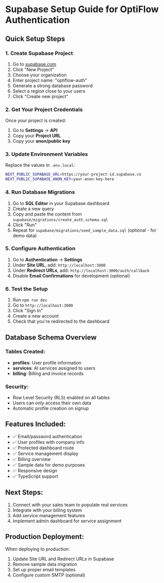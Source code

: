 # Supabase Setup Guide for OptiFlow Authentication

## Quick Setup Steps

### 1. Create Supabase Project
1. Go to [supabase.com](https://supabase.com)
2. Click "New Project"
3. Choose your organization
4. Enter project name: "optiflow-auth"
5. Generate a strong database password
6. Select a region close to your users
7. Click "Create new project"

### 2. Get Your Project Credentials
Once your project is created:
1. Go to **Settings** → **API**
2. Copy your **Project URL**
3. Copy your **anon/public key**

### 3. Update Environment Variables
Replace the values in `.env.local`:
```bash
NEXT_PUBLIC_SUPABASE_URL=https://your-project-id.supabase.co
NEXT_PUBLIC_SUPABASE_ANON_KEY=your-anon-key-here
```

### 4. Run Database Migrations
1. Go to **SQL Editor** in your Supabase dashboard
2. Create a new query
3. Copy and paste the content from `supabase/migrations/create_auth_schema.sql`
4. Click "Run"
5. Repeat for `supabase/migrations/seed_sample_data.sql` (optional - for demo data)

### 5. Configure Authentication
1. Go to **Authentication** → **Settings**
2. Under **Site URL**, add: `http://localhost:3000`
3. Under **Redirect URLs**, add: `http://localhost:3000/auth/callback`
4. Disable **Email Confirmations** for development (optional)

### 6. Test the Setup
1. Run `npm run dev`
2. Go to `http://localhost:3000`
3. Click "Sign In"
4. Create a new account
5. Check that you're redirected to the dashboard

## Database Schema Overview

### Tables Created:
- **profiles**: User profile information
- **services**: AI services assigned to users
- **billing**: Billing and invoice records

### Security:
- Row Level Security (RLS) enabled on all tables
- Users can only access their own data
- Automatic profile creation on signup

## Features Included:
- ✅ Email/password authentication
- ✅ User profiles with company info
- ✅ Protected dashboard route
- ✅ Service management display
- ✅ Billing overview
- ✅ Sample data for demo purposes
- ✅ Responsive design
- ✅ TypeScript support

## Next Steps:
1. Connect with your sales team to populate real services
2. Integrate with your billing system
3. Add service management features
4. Implement admin dashboard for service assignment

## Production Deployment:
When deploying to production:
1. Update Site URL and Redirect URLs in Supabase
2. Remove sample data migration
3. Set up proper email templates
4. Configure custom SMTP (optional)
